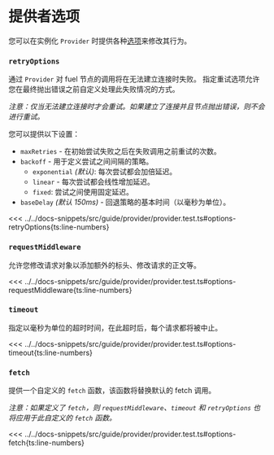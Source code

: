 # 提供者选项

您可以在实例化 `Provider` 时提供各种[选项](../../api/Account/index.md#provideroptions)来修改其行为。

### `retryOptions`

通过 `Provider` 对 fuel 节点的调用将在无法建立连接时失败。
指定重试选项允许您在最终抛出错误之前自定义处理此失败情况的方式。

_注意：仅当无法建立连接时才会重试。如果建立了连接并且节点抛出错误，则不会进行重试。_

您可以提供以下设置：

- `maxRetries` - 在初始尝试失败之后在失败调用之前重试的次数。
- `backoff` - 用于定义尝试之间间隔的策略。
  - `exponential` _(默认)_: 每次尝试都会加倍延迟。
  - `linear` - 每次尝试都会线性增加延迟。
  - `fixed`: 尝试之间使用固定延迟。
- `baseDelay` _(默认 150ms)_ - 回退策略的基本时间（以毫秒为单位）。

<<< ../../docs-snippets/src/guide/provider/provider.test.ts#options-retryOptions{ts:line-numbers}

### `requestMiddleware`

允许您修改请求对象以添加额外的标头、修改请求的正文等。

<<< ../../docs-snippets/src/guide/provider/provider.test.ts#options-requestMiddleware{ts:line-numbers}

### `timeout`

指定以毫秒为单位的超时时间，在此超时后，每个请求都将被中止。

<<< ../../docs-snippets/src/guide/provider/provider.test.ts#options-timeout{ts:line-numbers}

### `fetch`

提供一个自定义的 `fetch` 函数，该函数将替换默认的 fetch 调用。

_注意：如果定义了 `fetch`，则 `requestMiddleware`、`timeout` 和 `retryOptions` 也将应用于此自定义的 `fetch` 函数。_

<<< ../../docs-snippets/src/guide/provider/provider.test.ts#options-fetch{ts:line-numbers}